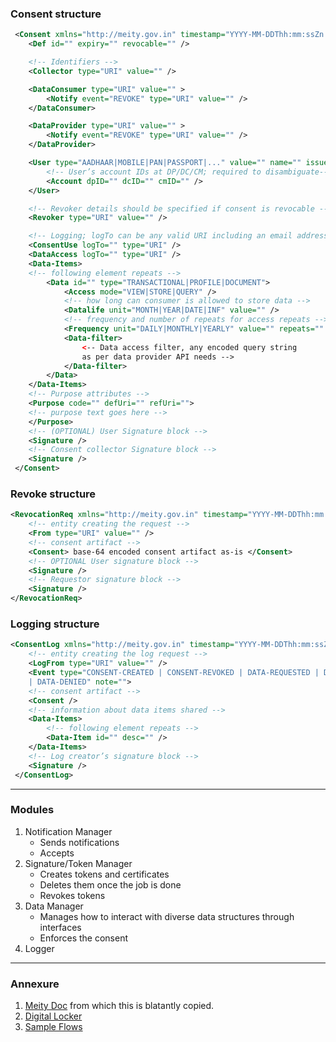 ### Consent structure

```xml
 <Consent xmlns="http://meity.gov.in" timestamp="YYYY-MM-DDThh:mm:ssZn.n">
    <Def id="" expiry="" revocable="" />

    <!-- Identifiers -->
    <Collector type="URI" value="" />

    <DataConsumer type="URI" value="" >
        <Notify event="REVOKE" type="URI" value="" />
    </DataConsumer>

    <DataProvider type="URI" value="" >
        <Notify event="REVOKE" type="URI" value="" />
    </DataProvider>

    <User type="AADHAAR|MOBILE|PAN|PASSPORT|..." value="" name="" issuer="" >
        <!-- User’s account IDs at DP/DC/CM; required to disambiguate-->
        <Account dpID="" dcID="" cmID="" />
    </User>

    <!-- Revoker details should be specified if consent is revocable -->
    <Revoker type="URI" value="" />

    <!-- Logging; logTo can be any valid URI including an email address -->
    <ConsentUse logTo="" type="URI" />
    <DataAccess logTo="" type="URI" />
    <Data-Items>
    <!-- following element repeats -->
        <Data id="" type="TRANSACTIONAL|PROFILE|DOCUMENT">
            <Access mode="VIEW|STORE|QUERY" />
            <!-- how long can consumer is allowed to store data -->
            <Datalife unit="MONTH|YEAR|DATE|INF" value="" />
            <!-- frequency and number of repeats for access repeats -->
            <Frequency unit="DAILY|MONTHLY|YEARLY" value="" repeats="" />
            <Data-filter>
                <-- Data access filter, any encoded query string
                as per data provider API needs -->
            </Data-filter>
        </Data>
    </Data-Items>
    <!-- Purpose attributes -->
    <Purpose code="" defUri="" refUri="">
    <!-- purpose text goes here -->
    </Purpose>
    <!-- (OPTIONAL) User Signature block -->
    <Signature />
    <!-- Consent collector Signature block -->
    <Signature />
 </Consent>
```

### Revoke structure

```xml
<RevocationReq xmlns="http://meity.gov.in" timestamp="YYYY-MM-DDThh:mm:ssZn.n">
    <!-- entity creating the request -->
    <From type="URI" value="" />
    <!-- consent artifact -->
    <Consent> base-64 encoded consent artifact as-is </Consent>
    <!-- OPTIONAL User signature block -->
    <Signature />
    <!-- Requestor signature block -->
    <Signature />
</RevocationReq>
```

### Logging structure

```xml
<ConsentLog xmlns="http://meity.gov.in" timestamp="YYYY-MM-DDThh:mm:ssZn.n">
    <!-- entity creating the log request -->
    <LogFrom type="URI" value="" />
    <Event type="CONSENT-CREATED | CONSENT-REVOKED | DATA-REQUESTED | DATA-SENT
    | DATA-DENIED" note="">
    <!-- consent artifact -->
    <Consent />
    <!-- information about data items shared -->
    <Data-Items>
        <!-- following element repeats -->
        <Data-Item id="" desc="" />
    </Data-Items>
    <!-- Log creator’s signature block -->
    <Signature />
 </ConsentLog>
```

---

### Modules

1. Notification Manager
   - Sends notifications
   - Accepts
2. Signature/Token Manager
   - Creates tokens and certificates
   - Deletes them once the job is done
   - Revokes tokens
3. Data Manager
   - Manages how to interact with diverse data structures through interfaces
   - Enforces the consent
4. Logger

---

### Annexure

1. [Meity Doc](http://dla.gov.in/sites/default/files/pdf/MeitY-Consent-Tech-Framework%20v1.1.pdf) from which this is blatantly copied.
2. [Digital Locker](http://dla.gov.in/sites/default/files/pdf/DigitalLockerTechnologyFramework%20v1.1.pdf)
3. [Sample Flows](https://projecteka.github.io/content/sequencediagrams.html)
